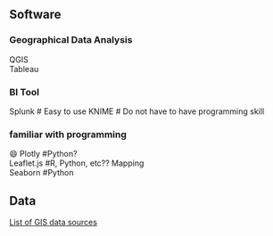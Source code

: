 ## Software
### Geographical Data Analysis
QGIS  
Tableau  

### BI Tool
Splunk  # Easy to use
KNIME # Do not have to have programming skill

### familiar with programming
:smile: Plotly #Python?  
Leaflet.js  #R, Python, etc?? Mapping  
Seaborn #Python

## Data
[List of GIS data sources](https://en.wikipedia.org/wiki/List_of_GIS_data_sources)
